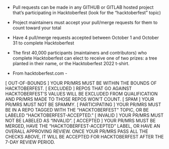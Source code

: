 - Pull requests can be made in any GITHUB or GITLAB hosted project that’s participating in Hacktoberfest (look for the “hacktoberfest” topic)
- Project maintainers must accept your pull/merge requests for them to count toward your total
- Have 4 pull/merge requests accepted between October 1 and October 31 to complete Hacktoberfest
- The first 40,000 participants (maintainers and contributors) who complete Hacktoberfest can elect to receive one of two prizes: a tree planted in their name, or the Hacktoberfest 2022 t-shirt.

- From hacktoberfest.com -

[ OUT-OF-BOUNDS ]
YOUR PR/MRS MUST BE WITHIN THE BOUNDS OF HACKTOBERFEST.
[ EXCLUDED ]
REPOS THAT GO AGAINST HACKTOBERFEST’S VALUES WILL BE EXCLUDED FROM QUALIFICATION AND PR/MRS MADE TO THOSE REPOS WON’T COUNT.
[ SPAM ]
YOUR PR/MRS MUST NOT BE SPAMMY.
[ PARTICIPATING ]
YOUR PR/MRS MUST BE IN A REPO TAGGED WITH THE “HACKTOBERFEST” TOPIC, OR BE LABELED “HACKTOBERFEST-ACCEPTED.”
[ INVALID ]
YOUR PR/MRS MUST NOT BE LABELED AS “INVALID”.
[ ACCEPTED ]
YOUR PR/MRS MUST BE MERGED, HAVE THE “HACKTOBERFEST-ACCEPTED” LABEL, OR HAVE AN OVERALL APPROVING REVIEW.
ONCE YOUR PR/MRS PASS ALL THE CHECKS ABOVE, IT WILL BE ACCEPTED FOR HACKTOBERFEST AFTER THE 7-DAY REVIEW PERIOD.

